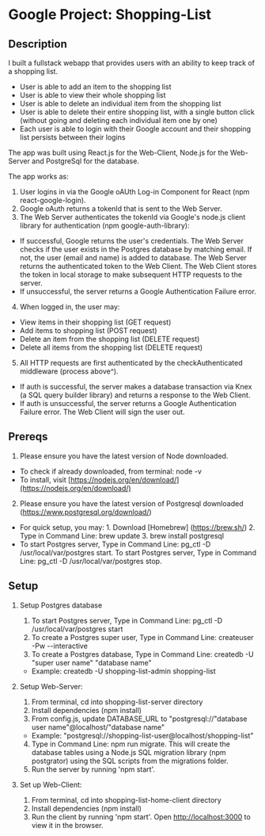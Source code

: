 # Google Project: Shopping-List

## Description

I built a fullstack webapp that provides users with an ability to keep track of a shopping list.

- User is able to add an item to the shopping list
- User is able to view their whole shopping list
- User is able to delete an individual item from the shopping list
- User is able to delete their entire shopping list, with a single button click (without going and deleting each individual item one by one)
- Each user is able to login with their Google account and their shopping list persists between their logins

The app was built using React.js for the Web-Client, Node.js for the Web-Server and PostgreSql for the database.

The app works as:

1. User logins in via the Google oAUth Log-in Component for React (npm react-google-login).
2. Google oAuth returns a tokenId that is sent to the Web Server.
3. The Web Server authenticates the tokenId via Google's node.js client library for authentication (npm google-auth-library):

- If successful, Google returns the user's credentials. The Web Server checks if the user exists in the Postgres database by matching email. If not, the user (email and name) is added to database. The Web Server returns the authenticated token to the Web Client. The Web Client stores the token in local storage to make subsequent HTTP requests to the server.
- If unsuccessful, the server returns a Google Authentication Failure error.

4. When logged in, the user may:

- View items in their shopping list (GET request)
- Add items to shopping list (POST request)
- Delete an item from the shopping list (DELETE request)
- Delete all items from the shopping list (DELETE request)

5. All HTTP requests are first authenticated by the checkAuthenticated middleware (process above^).

- If auth is successful, the server makes a database transaction via Knex (a SQL query builder library) and returns a response to the Web Client.
- If auth is unsuccessful, the server returns a Google Authentication Failure error. The Web Client will sign the user out.

## Prereqs

1. Please ensure you have the latest version of Node downloaded.

- To check if already downloaded, from terminal: node -v
- To install, visit [https://nodejs.org/en/download/](https://nodejs.org/en/download/)

2. Please ensure you have the latest version of Postgresql downloaded (https://www.postgresql.org/download/)

- For quick setup, you may: 1. Download [Homebrew] (https://brew.sh/) 2. Type in Command Line: brew update 3. brew install postgresql
- To start Postgres server, Type in Command Line: pg_ctl -D /usr/local/var/postgres start. To start Postgres server, Type in Command Line: pg_ctl -D /usr/local/var/postgres stop.

## Setup

1. Setup Postgres database

   1. To start Postgres server, Type in Command Line: pg_ctl -D /usr/local/var/postgres start
   2. To create a Postgres super user, Type in Command Line: createuser -Pw --interactive
   3. To create a Postgres database, Type in Command Line: createdb -U "super user name" "database name"

   - Example: createdb -U shopping-list-admin shopping-list

2. Setup Web-Server:

   1. From terminal, cd into shopping-list-server directory
   2. Install dependencies (npm install)
   3. From config.js, update DATABASE_URL to "postgresql://"database user name"@localhost/"database name"

   - Example: "postgresql://shopping-list-user@localhost/shopping-list"

   4. Type in Command Line: npm run migrate. This will create the database tables using a Node.js SQL migration library (npm postgrator) using the SQL scripts from the migrations folder.
   5. Run the server by running 'npm start'.

3. Set up Web-Client:

   1. From terminal, cd into shopping-list-home-client directory
   2. Install dependencies (npm install)
   3. Run the client by running 'npm start'. Open [http://localhost:3000](http://localhost:3000) to view it in the browser.
